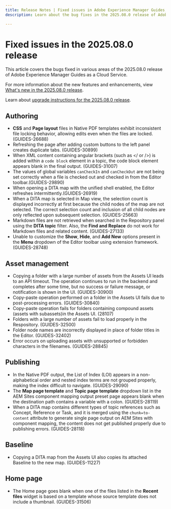 ```yaml
---
title: Release Notes | Fixed issues in Adobe Experience Manager Guides, 2025.08.0 release
description: Learn about the bug fixes in the 2025.08.0 release of Adobe Experience Manager Guides as a Cloud Service.

---
```

# Fixed issues in the 2025.08.0 release 

This article covers the bugs fixed in various areas of the 2025.08.0 release of Adobe Experience Manager Guides as a Cloud Service.

For more information about the new features and enhancements, view [What's new in the 2025.08.0 release](whats-new-2025-08-0.md).

Learn about [upgrade instructions for the 2025.08.0 release](upgrade-instructions-2025-08-0.md).

## Authoring

- **CSS** and **Page layout** files in Native PDF templates exhibit inconsistent file locking behavior, allowing edits even when the files are locked. (GUIDES-26688)
- Refreshing the page after adding custom buttons to the left panel creates duplicate tabs. (GUIDES-30899)
- When XML content containing angular brackets (such as </ or />) is added within a `code block` element in a topic, the code block element appears blank in the final output. (GUIDES-31007)
- The values of global variables `canCheckIn` and `canCheckOut` are not being set correctly when a file is checked out and checked in from the Editor toolbar.(GUIDES-29890)
- When opening a DITA map with the unified shell enabled, the Editor refreshes intermittently.(GUIDES-26919)
- When a DITA map is selected in Map view, the selection count is displayed incorrectly at first because the child nodes of the map are not selected. The correct selection count and inclusion of all child nodes are only reflected upon subsequent selection. (GUIDES-25663)
- Markdown files are not retrieved when searched in the Repository panel using the **DITA topic** filter. Also, the **Find and Replace** do not work for Markdown files and related content. (GUIDES-27133)
- Unable to customize the **Show**, **Hide**, and **Add New** options present in the **Menu** dropdown of the Editor toolbar using extension framework. (GUIDES-28748) 

## Asset management

- Copying a folder with a large number of assets from the Assets UI leads to an API timeout. The operation continues to run in the backend and completes after some time, but no success or failure message, or notification is shown in the UI. (GUIDES-30900)
- Copy-paste operation performed on a folder in the Assets UI fails due to post-processing errors. (GUIDES-30840)
- Copy-paste operation fails for folders containing compound assets (assets with subassets)in the Assets UI. (28107)
- Folders with a large number of assets fail to load properly in the Respository. (GUIDES-32500)
- Folder node names are incorrectly displayed in place of folder titles in the Editor. (GUIDES-32402)
- Error occurs on uploading assets with unsupported or forbidden characters in the filenames. (GUIDES-28845)

## Publishing

- In the Native PDF output, the List of Index (LOI) appears in a non-alphabetical order and nested index terms are not grouped properly, making the index difficult to navigate. (GUIDES-29090)
- The **Map page template** and **Topic page template** dropdown list in the AEM Sites component mapping output preset page appears blank when the destination path contains a variable with a colon. (GUIDES-28119)
- When a DITA map contains different types of topic references such as Concept, Reference or Task, and it is merged using the `chunk=to-content` attribute to generate single page output on AEM Sites with component mapping, the content does not get published properly due to publishing errors. (GUIDES-28118)

## Baseline

- Copying a DITA map from the Assets UI also copies its attached Baseline to the new map. (GUIDES-11227)

## Home page 

- The Home page goes blank when one of the files listed in the **Recent files** widget is based on a template whose source template does not include a thumbnail. (GUIDES-31506)


 